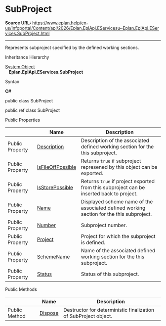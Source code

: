 # SubProject

**Source URL:** https://www.eplan.help/en-us/Infoportal/Content/api/2026/Eplan.EplApi.EServicesu~Eplan.EplApi.EServices.SubProject.html

---

Represents subproject specified by the defined working sections.

Inheritance Hierarchy

[System.Object](#)  
   **Eplan.EplApi.EServices.SubProject**

Syntax

**C#**



public class SubProject

public ref class SubProject

Public Properties

|  | Name | Description |
| --- | --- | --- |
| Public Property | [Description](Eplan.EplApi.EServicesu~Eplan.EplApi.EServices.SubProject~Description.html) | Description of the associated defined working section for the this subproject. |
| Public Property | [IsFileOffPossible](Eplan.EplApi.EServicesu~Eplan.EplApi.EServices.SubProject~IsFileOffPossible.html) | Returns `true` if subproject represened by this object can be exported. |
| Public Property | [IsStorePossible](Eplan.EplApi.EServicesu~Eplan.EplApi.EServices.SubProject~IsStorePossible.html) | Returns `true` if project exported from this subproject can be inserted back to project. |
| Public Property | [Name](Eplan.EplApi.EServicesu~Eplan.EplApi.EServices.SubProject~Name.html) | Displayed scheme name of the associated defined working section for the this subproject. |
| Public Property | [Number](Eplan.EplApi.EServicesu~Eplan.EplApi.EServices.SubProject~Number.html) | Subproject number. |
| Public Property | [Project](Eplan.EplApi.EServicesu~Eplan.EplApi.EServices.SubProject~Project.html) | Project for which the subproject is defined. |
| Public Property | [SchemeName](Eplan.EplApi.EServicesu~Eplan.EplApi.EServices.SubProject~SchemeName.html) | Name of the associated defined working section for the this subproject. |
| Public Property | [Status](Eplan.EplApi.EServicesu~Eplan.EplApi.EServices.SubProject~Status.html) | Status of this subproject. |



Public Methods

|  | Name | Description |
| --- | --- | --- |
| Public Method | [Dispose](Eplan.EplApi.EServicesu~Eplan.EplApi.EServices.SubProject~Dispose().html) | Destructor for deterministic finalization of SubProject object. |


